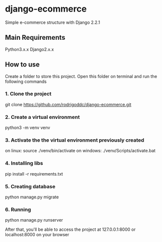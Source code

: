 # django-ecommerce
Simple e-commerce structure with Django 2.2.1

## Main Requirements
Python3.x.x
Django2.x.x


## How to use
Create a folder to store this project. Open this folder on terminal and run the following commands

### 1. Clone the project
git clone https://github.com/rodrigoddc/django-ecommerce.git

### 2. Create a virtual environment
python3 -m venv venv

### 3. Activate the the virtual environment previously created
on linux: source ./venv/bin/activate
on windows: ./venv/Scripts/activate.bat

### 4. Installing libs
pip install -r requirements.txt

### 5. Creating database
python manage.py migrate

### 6. Running
python manage.py runserver

After that, you'll be able to access the project at 127.0.0.1:8000 or localhost:8000 on your browser
